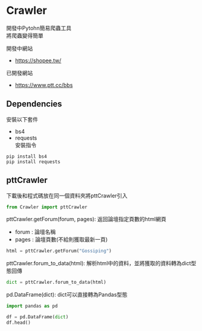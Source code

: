 # Crawler

開發中Pytohn簡易爬蟲工具  
將爬蟲變得簡單  

開發中網站
* https://shopee.tw/  

已開發網站
* https://www.ptt.cc/bbs

## Dependencies
安裝以下套件
* bs4
* requests  
安裝指令
```
pip install bs4
pip install requests
```

## pttCrawler
下載後和程式碼放在同一個資料夾將pttCrawler引入  
```python
from Crawler import pttCrawler
```
pttCrawler.getForum(forum, pages): 返回論壇指定頁數的html網頁  
* forum : 論壇名稱
* pages : 論壇頁數(不給則獲取最新一頁)
```python
html = pttCrawler.getForum("Gossiping")
```
pttCrawler.forum_to_data(html): 解析html中的資料，並將獲取的資料轉為dict型態回傳  
```python
dict = pttCrawler.forum_to_data(html)
```
pd.DataFrame(dict): dict可以直接轉為Pandas型態  
```python
import pandas as pd

df = pd.DataFrame(dict)
df.head()
```
